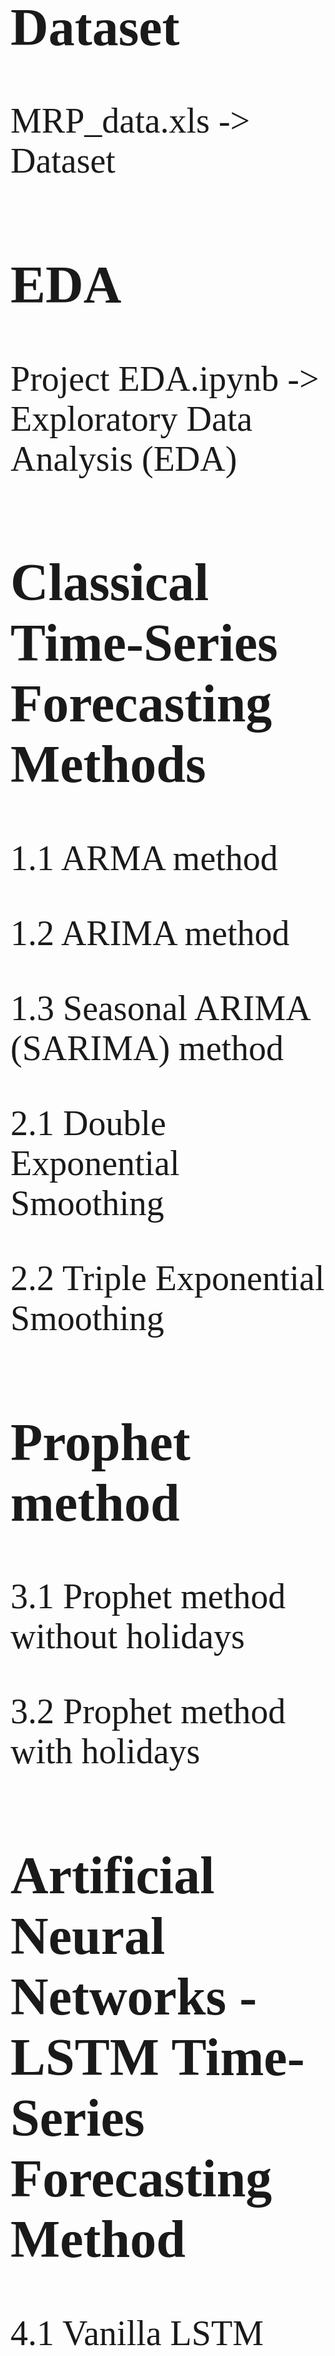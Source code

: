 <span style = "font-family: Calibri; font-size:4em;">

## Dataset
MRP_data.xls -> Dataset
## EDA
Project EDA.ipynb -> Exploratory Data Analysis (EDA)

## Classical Time-Series Forecasting Methods

  1.1 ARMA method
  
  1.2 ARIMA method
  
  1.3 Seasonal ARIMA (SARIMA) method
  

  2.1 Double Exponential Smoothing
  
  2.2 Triple Exponential Smoothing

## Prophet method

  3.1 Prophet method without holidays
  
  3.2 Prophet method with holidays

## Artificial Neural Networks - LSTM Time-Series Forecasting Method

  4.1 Vanilla LSTM
  
  4.2 Stacked LSTM
  
  4.3 Bidirectional LSTM
  
  4.4 LSTM
  
  4.5 CNN
  
 ## The Complete Project with Results graphs and tables
 
Final Project.ipynb
